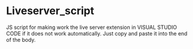 # Liveserver_script
JS script for making work the live server extension in VISUAL STUDIO CODE if it does not work automatically.
Just copy and paste it into the end of the body.
